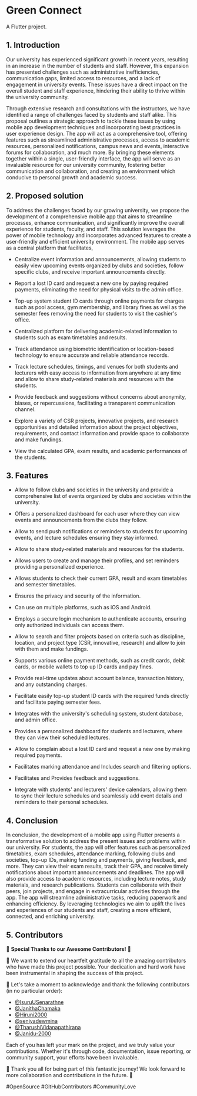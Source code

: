# Green Connect

A Flutter project.

## 1. Introduction

Our university has experienced significant growth in recent years, resulting in an increase in the number of students and staff. However, this expansion has presented challenges such as administrative inefficiencies, communication gaps, limited access to resources, and a lack of engagement in university events. These issues have a direct impact on the overall student and staff experience, hindering their ability to thrive within the university community. 

Through extensive research and consultations with the instructors, we have identified a range of challenges faced by students and staff alike. This proposal outlines a strategic approach to tackle these issues by using mobile app development techniques and incorporating best practices in user experience design. The app will act as a comprehensive tool, offering features such as streamlined administrative processes, access to academic resources, personalized notifications, campus news and events, interactive forums for collaboration, and much more. By bringing these elements together within a single, user-friendly interface, the app will serve as an invaluable resource for our university community, fostering better communication and collaboration, and creating an environment which conducive to personal growth and academic success.


## 2.	Proposed solution

To address the challenges faced by our growing university, we propose the development of a comprehensive mobile app that aims to streamline processes, enhance communication, and significantly improve the overall experience for students, faculty, and staff. This solution leverages the power of mobile technology and incorporates advanced features to create a user-friendly and efficient university environment. The mobile app serves as a central platform that facilitates,

- Centralize event information and announcements, allowing students to easily view upcoming events organized by clubs and societies, follow specific clubs, and receive important announcements directly.

-	Report a lost ID card and request a new one by paying required payments, eliminating the need for physical visits to the admin office.

-	Top-up system student ID cards through online payments for charges such as pool access, gym membership, and library fines as well as the semester fees removing the need for students to visit the cashier's office.

-	Centralized platform for delivering academic-related information to students such as exam timetables and results.

-	Track attendance using biometric identification or location-based technology to ensure accurate and reliable attendance records.

-	Track lecture schedules, timings, and venues for both students and lecturers with easy access to information from anywhere at any time and allow to share study-related materials and resources with the students.

-	Provide feedback and suggestions without concerns about anonymity, biases, or repercussions, facilitating a transparent communication channel.

-	Explore a variety of CSR projects, innovative projects, and research opportunities and detailed information about the project objectives, requirements, and contact information and provide space to collaborate and make fundings. 

-	View the calculated GPA, exam results, and academic performances of the students.

## 3. Features

-	Allow to follow clubs and societies in the university and provide a comprehensive list of events organized by clubs and societies within the university.
  
-	Offers a personalized dashboard for each user where they can view events and announcements from the clubs they follow.
  
-	Allow to send push notifications or reminders to students for upcoming events, and lecture schedules ensuring they stay informed.
-	Allow to share study-related materials and resources for the students.
-	Allows users to create and manage their profiles, and set reminders providing a personalized experience.
-	Allows students to check their current GPA, result and exam timetables and semester timetables.
-	Ensures the privacy and security of the information.
-	Can use on multiple platforms, such as iOS and Android.
-	Employs a secure login mechanism to authenticate accounts, ensuring only authorized individuals can access them.
-	Allow to search and filter projects based on criteria such as discipline, location, and project type (CSR, innovative, research) and allow to join with them and make fundings.
-	Supports various online payment methods, such as credit cards, debit cards, or mobile wallets to top up ID cards and pay fines.
-	Provide real-time updates about account balance, transaction history, and any outstanding charges.
-	Facilitate easily top-up student ID cards with the required funds directly and facilitate paying semester fees.
-	Integrates with the university's scheduling system, student database, and admin office.
-	Provides a personalized dashboard for students and lecturers, where they can view their scheduled lectures.
-	Allow to complain about a lost ID card and request a new one by making required payments.
-	Facilitates marking attendance and Includes search and filtering options.
-	Facilitates and Provides feedback and suggestions.
-	Integrate with students' and lecturers' device calendars, allowing them to sync their lecture schedules and seamlessly add event details and reminders to their personal schedules.


## 4.	Conclusion

In conclusion, the development of a mobile app using Flutter presents a transformative solution to address the present issues and problems within our university. For students, the app will offer features such as personalized timetables, exam schedules, attendance marking, following clubs and societies, top-up IDs, making funding and payments, giving feedback, and more. They can view their exam results, track their GPA, and receive timely notifications about important announcements and deadlines. The app will also provide access to academic resources, including lecture notes, study materials, and research publications. Students can collaborate with their peers, join projects, and engage in extracurricular activities through the app. The app will streamline administrative tasks, reducing paperwork and enhancing efficiency. By leveraging technologies we aim to uplift the lives and experiences of our students and staff, creating a more efficient, connected, and enriching university.


## 5. Contributors

🎉 **Special Thanks to our Awesome Contributors!** 🎉

🙏 We want to extend our heartfelt gratitude to all the amazing contributors who have made this project possible. Your dedication and hard work have been instrumental in shaping the success of this project.

👏 Let's take a moment to acknowledge and thank the following contributors (in no particular order):

- [@IsuruUSenarathne](https://github.com/IsuruUSenarathne)
- [@JanithaChamaka](https://github.com/JanithaChamaka)
- [@Hiruni2000](https://github.com/Hiruni2000)
- [@seniyadewmina](https://github.com/seniyadewmina)
- [@TharushiVidanapathirana](https://github.com/TharushiVidanapathirana)
- [@Janidu-2000](https://github.com/Janidu-2000)


Each of you has left your mark on the project, and we truly value your contributions. Whether it's through code, documentation, issue reporting, or community support, your efforts have been invaluable.

🌟 Thank you all for being part of this fantastic journey! We look forward to more collaboration and contributions in the future. 🌟

#OpenSource #GitHubContributors #CommunityLove



